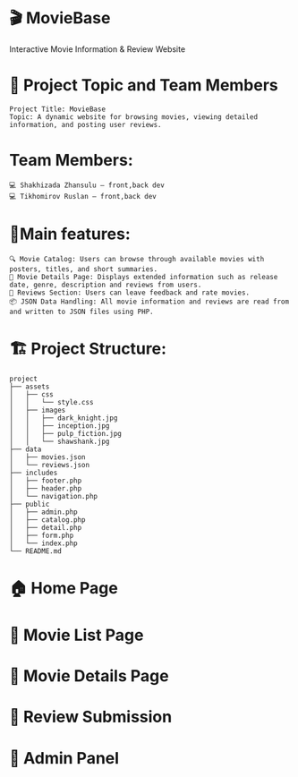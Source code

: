 # 🎬 MovieBase 
Interactive Movie Information & Review Website
# 📘 Project Topic and Team Members
    Project Title: MovieBase
    Topic: A dynamic website for browsing movies, viewing detailed information, and posting user reviews.

# Team Members:
    💻 Shakhizada Zhansulu – front,back dev
    💻 Tikhomirov Ruslan – front,back dev

# 🧩Main features:
    🔍 Movie Catalog: Users can browse through available movies with posters, titles, and short summaries.
    📖 Movie Details Page: Displays extended information such as release date, genre, description and reviews from users.
    💬 Reviews Section: Users can leave feedback and rate movies.
    📦 JSON Data Handling: All movie information and reviews are read from and written to JSON files using PHP.

# 🏗️ Project Structure:
    project
    ├── assets
    │   ├── css
    │   │   └── style.css
    │   ├── images
    │   │   ├── dark_knight.jpg
    │   │   ├── inception.jpg
    │   │   ├── pulp_fiction.jpg
    │   │   └── shawshank.jpg
    ├── data
    │   ├── movies.json
    │   └── reviews.json
    ├── includes
    │   ├── footer.php
    │   ├── header.php
    │   └── navigation.php
    ├── public
    │   ├── admin.php
    │   ├── catalog.php
    │   ├── detail.php
    │   ├── form.php
    │   └── index.php
    └── README.md

# 🏠 Home Page
# 🎥 Movie List Page
# 🎥 Movie Details Page
# 💬 Review Submission
# 🔳 Admin Panel

